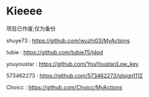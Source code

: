 # Kieeee


项目已作废,仅为备份


shuye73   :  https://github.com/wuzhi03/MyActions

tubie :   https://github.com/tubie75/jdqd

youyoustar : https://github.com/YouYoustar/Low_key

573462273  : https://github.com/573462273/jdsign1112

Choicc  :   https://github.com/Choicc/MyActions
